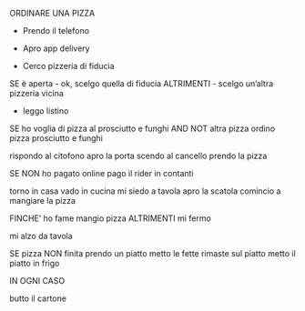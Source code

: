 ORDINARE UNA PIZZA

- Prendo il telefono

- Apro app delivery

- Cerco pizzeria di fiducia

SE è aperta
	- ok, scelgo quella di fiducia
ALTRIMENTI 
	- scelgo un’altra pizzeria vicina

- leggo listino

SE ho voglia di pizza al prosciutto e funghi AND NOT altra pizza
ordino pizza prosciutto e funghi

rispondo al citofono
apro la porta
scendo al cancello
prendo la pizza

SE NON ho pagato online
pago il rider in contanti


torno in casa
vado in cucina
mi siedo a tavola
apro la scatola
comincio a mangiare la pizza

FINCHE’ ho fame
mangio pizza
ALTRIMENTI
mi fermo

mi alzo da tavola

SE pizza NON finita
prendo un piatto
metto le fette rimaste sul piatto
metto il piatto in frigo

IN OGNI CASO

butto il cartone
